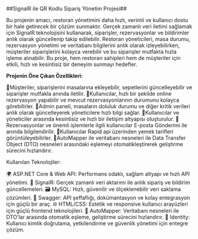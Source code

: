 ##SignalR ile QR Kodlu Sipariş Yönetim Projesi##

Bu projenin amacı, restoran yönetimini daha hızlı, verimli ve kullanıcı dostu bir hale getirecek bir çözüm sunmaktır. Gerçek zamanlı veri iletimi sağlamak için SignalR teknolojisini kullanarak, siparişler, rezervasyonlar ve bildirimler anlık olarak güncellenip takip edilebilir. Restoran yöneticileri, masa durumu, rezervasyon yönetimi ve veritabanı bilgilerini anlık olarak izleyebilirken, müşteriler siparişlerini kolayca verebilir ve bu siparişler mutfakta hızla işleme alınabilir.
 Bu proje, hem restoran sahipleri hem de müşteriler için etkili, hızlı ve kesintisiz bir deneyim sunmayı hedefler.

**Projenin Öne Çıkan Özellikleri:**

🚀Müşteriler, siparişlerini masalarına ekleyebilir, sepetlerini güncelleyebilir ve siparişler mutfakla anında iletilir. 
🚀Kullanıcılar, hızlı bir şekilde online rezervasyon yapabilir ve mevcut rezervasyonlarının durumunu kolayca görebilirler. 
🚀Admin paneli, masaların doluluk durumu ve diğer kritik verileri anlık olarak güncelleyerek yöneticilere hızlı bilgi sağlar. 
🚀Kullanıcılar ve yöneticiler arasında kesintisiz ve hızlı bir iletişim altyapısı oluşturulur. 
🚀Rezervasyonlar ve önemli işlemlerle ilgili kullanıcılar  E-posta Gönderimi ile anında bilgilendirilir.
🚀Kullanıcılar Rapid api üzerinden yemek tarifleri görüntüleyebilirler.
🚀AutoMapper ile veritabanı nesneleri ile Data Transfer Object (DTO) nesneleri arasındaki eşlemeyi otomatikleştirerek geliştirme sürecini hızlandırır.

Kullanılan Teknolojiler:

🌍 ASP.NET Core & Web API: Performans odaklı, sağlam altyapı ve hızlı API yönetimi.
🔗 SignalR: Gerçek zamanlı veri aktarımı ile anlık sipariş ve bildirim güncellemeleri.
🗃️ MySQL: Hızlı, güvenilir ve ölçeklenebilir veri saklama çözümleri.
📜 Swagger: API şeffaflığı, dokümantasyon ve kolay entegrasyon için güçlü bir araç.
🌐 HTML/CSS: Estetik ve responsive kullanıcı arayüzleri için güçlü frontend teknolojileri.
🔄 AutoMapper: Veritabanı nesneleri ile DTO'lar arasında otomatik eşleme, geliştirme sürecini hızlandırır.
🔐 Identity: Kullanıcı kimlik doğrulama, yetkilendirme ve güvenlik yönetimi için entegre çözüm.

